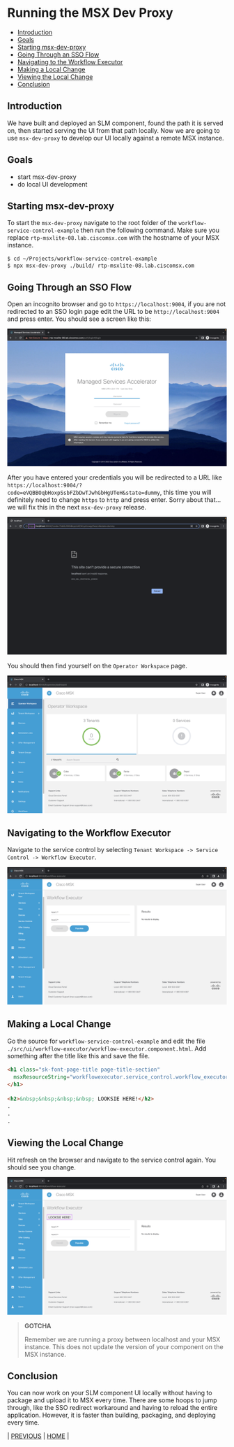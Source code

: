 # Running the MSX Dev Proxy

* [Introduction](#introduction)
* [Goals](#goals)
* [Starting msx-dev-proxy](#starting-msx-dev-proxy)
* [Going Through an SSO Flow](#going-through-an-sso-flow)
* [Navigating to the Workflow Executor](#navigating-to-the-workflow-executor)
* [Making a Local Change](#making-a-local-change)
* [Viewing the Local Change](#viewing-the-local-change)
* [Conclusion](#conclusion)


## Introduction
We have built and deployed an SLM component, found the path it is served on, then started serving the UI from that path locally. Now we are going to use `msx-dev-proxy` to develop our UI locally against a remote MSX instance.


## Goals
* start msx-dev-proxy
* do local UI development


## Starting msx-dev-proxy
To start the `msx-dev-proxy` navigate to the root folder of the `workflow-service-control-example` then run the following 
command. Make sure you replace `rtp-msxlite-08.lab.ciscomsx.com` with the hostname of your MSX instance.

```shell
$ cd ~/Projects/workflow-service-control-example
$ npx msx-dev-proxy ./build/ rtp-msxlite-08.lab.ciscomsx.com
```


## Going Through an SSO Flow
Open an incognito browser and go to `https://localhost:9004`, if you are not redirected to an SSO login page edit the 
URL to be `http://localhost:9004` and press enter. You should see a screen like this:

![](images/workflow-service-control-sso-1.png)

After you have entered your credentials you will be redirected to a URL like `https://localhost:9004/?code=eVQBBOqbHoxpSsbFZbDwTJwhGbHgUTeH&state=dummy`, this time you will definitely need to change `https` to `http` and press enter. Sorry about that... we will fix this in the next `msx-dev-proxy` release.

![](images/workflow-service-control-sso-2.png)

You should then find yourself on the `Operator Workspace` page.

![](images/workflow-service-control-workspace.png)


## Navigating to the Workflow Executor
Navigate to the service control by selecting `Tenant Workspace -> Service Control -> Workflow Executor`.

![](images/workflow-service-control-change-1.png)


## Making a Local Change
Go the source for `workflow-service-control-example` and edit the file `./src/ui/workflow-executor/workflow-executor.component.html`. Add something after the title like this and save the file.
```html
<h1 class="sk-font-page-title page-title-section"
  msxResourceString="workflowexecutor.service_control.workflow_executor.name">
</h1>

<h2>&nbsp;&nbsp;&nbsp;&nbsp; LOOKSIE HERE!</h2>
.
.
.
```


## Viewing the Local Change
Hit refresh on the browser and navigate to the service control again. You should see you change.

![](images/workflow-service-control-change-2.png)

> **GOTCHA**
>
> Remember we are running a proxy between localhost and your MSX instance. 
> This does not update the version of your component on the MSX instance.

## Conclusion
You can now work on your SLM component UI locally without having to package and upload it to MSX every time. There are some hoops to jump through, like the SSO redirect workaround and having to reload the entire application. However, it is faster than building, packaging, and deploying every time.


| [PREVIOUS](03-serving-an-slm-component-ui-locally.md) |  [HOME](../index.md#msx-dev-proxy) |